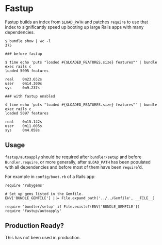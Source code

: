 # Fastup

Fastup builds an index from `$LOAD_PATH` and patches `require` to use
that index to significantly speed up booting up large Rails apps with
many dependencies.

```
$ bundle show | wc -l
375

### before fastup

$ time echo 'puts "loaded #{$LOADED_FEATURES.size} features"' | bundle exec rails c
loaded 5095 features

real    0m23.652s
user    0m14.300s
sys     0m9.237s

### with fastup enabled

$ time echo 'puts "loaded #{$LOADED_FEATURES.size} features"' | bundle exec rails c
loaded 5097 features

real    0m15.142s
user    0m11.005s
sys     0m4.058s
```

## Usage

`fastup/autoapply` should be required after `bundler/setup` and before
`Bundler.require`, or more generally, after `$LOAD_PATH` has been
populated with all dependencies and before most of them have been
`require`'d.

For example in `config/boot.rb` of a Rails app:

```
require 'rubygems'

# Set up gems listed in the Gemfile.
ENV['BUNDLE_GEMFILE'] ||= File.expand_path('../../Gemfile', __FILE__)

require 'bundler/setup' if File.exists?(ENV['BUNDLE_GEMFILE'])
require 'fastup/autoapply'
```

## Production Ready?

This has not been used in production.
